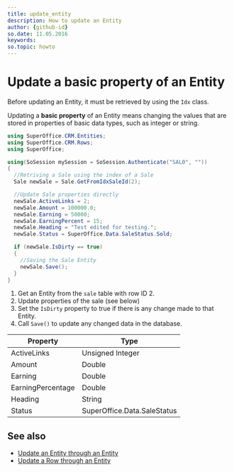 ```yaml
---
title: update_entity
description: How to update an Entity
author: {github-id}
so.date: 11.05.2016
keywords: 
so.topic: howto
---
```


# Update a basic property of an Entity

Before updating an Entity, it must be retrieved by using the `Idx` class.

Updating a **basic property** of an Entity means changing the values that are stored in properties of basic data types, such as integer or string.

```csharp
using SuperOffice.CRM.Entities;
using SuperOffice.CRM.Rows;
using SuperOffice;

using(SoSession mySession = SoSession.Authenticate("SAL0", ""))
{
  //Retriving a Sale using the index of a Sale
  Sale newSale = Sale.GetFromIdxSaleId(2);

  //Update Sale properties directly
  newSale.ActiveLinks = 2;
  newSale.Amount = 100000.0;
  newSale.Earning = 50000;
  newSale.EarningPercent = 15;
  newSale.Heading = "Test edited for testing.";
  newSale.Status = SuperOffice.Data.SaleStatus.Sold;

  if (newSale.IsDirty == true)
  {
    //Saving the Sale Entity
    newSale.Save();
  }
}
```

1. Get an Entity from the `sale` table with row ID 2.
2. Update properties of the sale (see below)
3. Set the `IsDirty` property to true if there is any change made to that Entity.
4. Call `Save()` to update any changed data in the database.

| Property | Type |
|---|---|
| ActiveLinks | Unsigned Integer |
| Amount | Double |
| Earning | Double |
| EarningPercentage | Double |
| Heading | String |
| Status | SuperOffice.Data.SaleStatus |

## See also

* [Update an Entity through an Entity][1]
* [Update a Row through an Entity][2]

<!-- Referenced links -->
[1]: update-entity-in-entity.md
[2]: ../rows/update-row-in-entity.md
